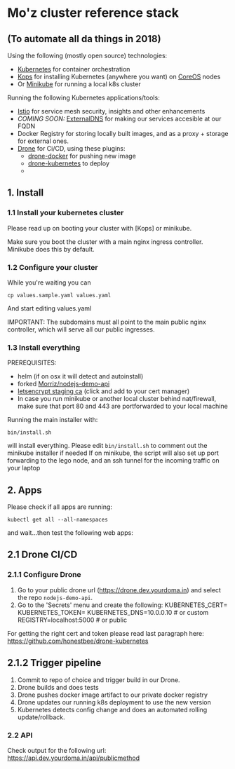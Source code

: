 # Mo'z cluster reference stack
## (To automate all da things in 2018)

Using the following (mostly open source) technologies:
* [Kubernetes](https://github.com/kubernetes/kubernetes) for container orchestration
* [Kops](https://github.com/kubernetes/kops) for installing Kubernetes (anywhere you want) on [CoreOS](https//coreos.com) nodes
* Or [Minikube](https://github.com/kubernetes/minikube) for running a local k8s cluster

Running the following Kubernetes applications/tools:
* [Istio](https://github.com/istio/istio) for service mesh security, insights and other enhancements
* *COMING SOON:* [ExternalDNS](https://github.com/kubernetes-incubator/external-dns) for making our services accesible at our FQDN
* Docker Registry for storing locally built images, and as a proxy + storage for external ones.
* [Drone](https://github.com/drone/drone) for Ci/CD, using these plugins:
    * [drone-docker](https://github.com/drone-plugins/drone-docker) for pushing new image
    * [drone-kubernetes](https://github.com/honestbee/drone-kubernetes) to deploy
    *

## 1. Install
### 1.1 Install your kubernetes cluster

Please read up on booting your cluster with [Kops] or minikube.

Make sure you boot the cluster with a main nginx ingress controller. Minikube does this by default.

### 1.2 Configure your cluster

While you're waiting you can

    cp values.sample.yaml values.yaml

And start editing values.yaml

IMPORTANT: The subdomains must all point to the main public nginx controller, which will serve all our public ingresses.

### 1.3 Install everything

PREREQUISITES:
- helm (if on osx it will detect and autoinstall)
- forked [Morriz/nodejs-demo-api](https://github.com/Morriz/nodejs-demo-api)
- [letsencrypt staging ca](https://letsencrypt.org/certs/fakelerootx1.pem) (click and add to your cert manager)
- In case you run minikube or another local cluster behind nat/firewall, make sure that port 80 and 443 are portforwarded to your local machine

Running the main installer with:

    bin/install.sh
will install everything. Please edit `bin/install.sh` to comment out the minikube installer if needed
If on minikube, the script will also set up port forwarding to the lego node, and an ssh tunnel for the incoming traffic on your laptop

## 2. Apps

Please check if all apps are running:

    kubectl get all --all-namespaces

and wait...then test the following web apps:

## 2.1 Drone CI/CD

### 2.1.1 Configure Drone

1. Go to your public drone url (https://drone.dev.yourdoma.in) and select the repo `nodejs-demo-api`.
2. Go to the 'Secrets' menu and create the following:
KUBERNETES_CERT=
KUBERNETES_TOKEN=
KUBERNETES_DNS=10.0.0.10 # or custom
REGISTRY=localhost:5000 # or public

For getting the right cert and token please read last paragraph here: https://github.com/honestbee/drone-kubernetes

## 2.1.2 Trigger pipeline

1. Commit to repo of choice and trigger build in our Drone.
2. Drone builds and does tests
3. Drone pushes docker image artifact to our private docker registry
4. Drone updates our running k8s deployment to use the new version
5. Kubernetes detects config change and does an automated rolling update/rollback.

### 2.2 API

Check output for the following url: https://api.dev.yourdoma.in/api/publicmethod
